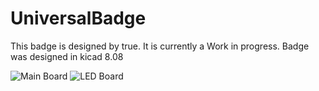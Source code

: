 # UniversalBadge
This badge is designed by true. It is currently a Work in progress.
Badge was designed in kicad 8.08

![Main Board](images/board.PNG)
![LED Board](images/ledboard.PNG)